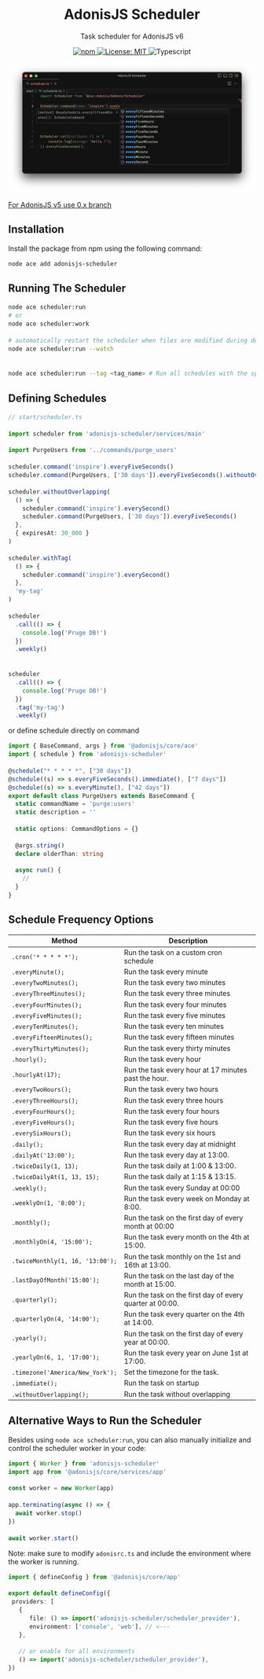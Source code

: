 <div align="center">
  <h1><b>AdonisJS Scheduler</b></h1>

  <p>Task scheduler for AdonisJS v6</p>

  <p>
    <a href="https://npmjs.org/package/adonisjs-scheduler" target="_blank">
      <img alt="npm" src="https://img.shields.io/npm/v/adonisjs-scheduler.svg?style=for-the-badge&logo=npm" />
    </a>
    <a href="https://github.com/KABBOUCHI/adonisjs-scheduler/blob/master/LICENSE.md" target="_blank">
      <img alt="License: MIT" src="https://img.shields.io/npm/l/adonisjs-scheduler?color=blueviolet&style=for-the-badge" />
    </a>
    <img alt="Typescript" src="https://img.shields.io/badge/Typescript-294E80.svg?style=for-the-badge&logo=typescript" />
  </p>
</div>

<p align="center">
    <img src="https://raw.githubusercontent.com/KABBOUCHI/adonisjs-scheduler/master/example.png" alt="Scheduler code example">
</p>

<aside class="notice">
  <a href="https://github.com/KABBOUCHI/adonisjs-scheduler/tree/0.x">For AdonisJS v5 use 0.x branch</a>
</aside>

## Installation

Install the package from npm using the following command:

```bash
node ace add adonisjs-scheduler
```

## Running The Scheduler

```sh
node ace scheduler:run
# or
node ace scheduler:work

# automatically restart the scheduler when files are modified during development mode
node ace scheduler:run --watch


node ace scheduler:run --tag <tag_name> # Run all schedules with the specified tag
```

## Defining Schedules

```ts
// start/scheduler.ts

import scheduler from 'adonisjs-scheduler/services/main'

import PurgeUsers from '../commands/purge_users'

scheduler.command('inspire').everyFiveSeconds()
scheduler.command(PurgeUsers, ['30 days']).everyFiveSeconds().withoutOverlapping()

scheduler.withoutOverlapping(
  () => {
    scheduler.command('inspire').everySecond()
    scheduler.command(PurgeUsers, ['30 days']).everyFiveSeconds()
  },
  { expiresAt: 30_000 }
)

scheduler.withTag(
  () => {
    scheduler.command('inspire').everySecond()
  },
  'my-tag'
)

scheduler
  .call(() => {
    console.log('Pruge DB!')
  })
  .weekly()


scheduler
  .call(() => {
    console.log('Pruge DB!')
  })
  .tag('my-tag')
  .weekly()
```

or define schedule directly on command

```ts
import { BaseCommand, args } from '@adonisjs/core/ace'
import { schedule } from 'adonisjs-scheduler'

@schedule("* * * * *", ["30 days"])
@schedule((s) => s.everyFiveSeconds().immediate(), ["7 days"])
@schedule((s) => s.everyMinute(), ["42 days"])
export default class PurgeUsers extends BaseCommand {
  static commandName = 'purge:users'
  static description = ''

  static options: CommandOptions = {}

  @args.string()
  declare olderThan: string

  async run() {
    //
  }
}
```


## Schedule Frequency Options

| Method                           | Description                                             |
| -------------------------------- | ------------------------------------------------------- |
| `.cron('* * * * *');`            | Run the task on a custom cron schedule                  |
| `.everyMinute();`                | Run the task every minute                               |
| `.everyTwoMinutes();`            | Run the task every two minutes                          |
| `.everyThreeMinutes();`          | Run the task every three minutes                        |
| `.everyFourMinutes();`           | Run the task every four minutes                         |
| `.everyFiveMinutes();`           | Run the task every five minutes                         |
| `.everyTenMinutes();`            | Run the task every ten minutes                          |
| `.everyFifteenMinutes();`        | Run the task every fifteen minutes                      |
| `.everyThirtyMinutes();`         | Run the task every thirty minutes                       |
| `.hourly();`                     | Run the task every hour                                 |
| `.hourlyAt(17);`                 | Run the task every hour at 17 minutes past the hour.    |
| `.everyTwoHours();`              | Run the task every two hours                            |
| `.everyThreeHours();`            | Run the task every three hours                          |
| `.everyFourHours();`             | Run the task every four hours                           |
| `.everyFiveHours();`             | Run the task every five hours                           |
| `.everySixHours();`              | Run the task every six hours                            |
| `.daily();`                      | Run the task every day at midnight                      |
| `.dailyAt('13:00');`             | Run the task every day at 13:00.                        |
| `.twiceDaily(1, 13);`            | Run the task daily at 1:00 & 13:00.                     |
| `.twiceDailyAt(1, 13, 15);`      | Run the task daily at 1:15 & 13:15.                     |
| `.weekly();`                     | Run the task every Sunday at 00:00                      |
| `.weeklyOn(1, '8:00');`          | Run the task every week on Monday at 8:00.              |
| `.monthly();`                    | Run the task on the first day of every month at 00:00   |
| `.monthlyOn(4, '15:00');`        | Run the task every month on the 4th at 15:00.           |
| `.twiceMonthly(1, 16, '13:00');` | Run the task monthly on the 1st and 16th at 13:00.      |
| `.lastDayOfMonth('15:00');`      | Run the task on the last day of the month at 15:00.     |
| `.quarterly();`                  | Run the task on the first day of every quarter at 00:00.|
| `.quarterlyOn(4, '14:00');`      | Run the task every quarter on the 4th at 14:00.         |
| `.yearly();`                     | Run the task on the first day of every year at 00:00.   |
| `.yearlyOn(6, 1, '17:00');`      | Run the task every year on June 1st at 17:00.           |
| `.timezone('America/New_York');` | Set the timezone for the task.                          |
| `.immediate();`                  | Run the task on startup                                 |
| `.withoutOverlapping();`         | Run the task without overlapping                        |


## Alternative Ways to Run the Scheduler

Besides using `node ace scheduler:run`, you can also manually initialize and control the scheduler worker in your code:

```ts
import { Worker } from 'adonisjs-scheduler'
import app from '@adonisjs/core/services/app'

const worker = new Worker(app)

app.terminating(async () => {
  await worker.stop()
})

await worker.start()
```


Note: make sure to modify `adonisrc.ts` and include the environment where the worker is running.

```ts
import { defineConfig } from '@adonisjs/core/app'

export default defineConfig({
 providers: [
   {
      file: () => import('adonisjs-scheduler/scheduler_provider'),
      environment: ['console', 'web'], // <---
   },

   // or enable for all environments
   () => import('adonisjs-scheduler/scheduler_provider'),
})
```
